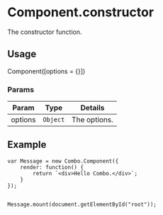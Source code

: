 # Component.constructor

The constructor function.

## Usage

Component([options = {}])

### Params

| Param             | Type        | Details                          |
| ----------------- | ----------- | -------------------------------- |
| options           | `Object`    | The options.                     |

## Example

	var Message = new Combo.Component({
		render: function() {
			return `<div>Hello Combo.</div>`;
		}
	});

	
	Message.mount(document.getElementById("root"));